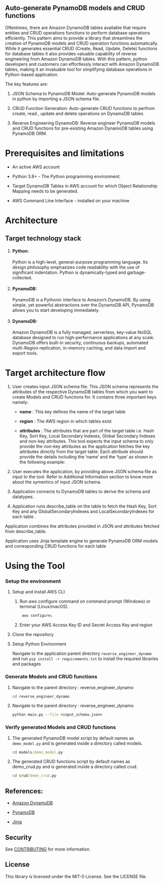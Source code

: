 ## Auto-generate PynamoDB models and CRUD functions


Oftentimes, there are Amazon DynamoDB tables available that require entities and CRUD operations functions to perform database operations efficiently. This pattern aims to provide a library that streamlines the creation of PynamoDB models and CRUD operation functions automatically. While it generates essential CRUD (Create, Read, Update, Delete) functions for database tables it also provides valuable capability of reverse engineering from Amazon DynamoDB tables. With this pattern, python developers and customers can effortlessly interact with Amazon DynamoDB tables, making it an invaluable tool for simplifying database operations in Python-based application.

The key features are:

1. JSON Schema to PynamoDB Model: Auto-generate PynamoDB models in python by importing a JSON schema file.

2. CRUD Function Generation: Auto-generate CRUD functions to perfrom create, read , update and delete operations on DynamoDB tables

3. Reverse Engineering DynamoDB: Reverse engineer PynamoDB models and CRUD functions for pre-existing Amazon DynamoDB tables using PynamoDB ORM.


# Prerequisites and limitations
- An active AWS account

- Python 3.8+ - The Python programming environment. 

- Target DynamoDB Tables in AWS account for which Object Relationship Mapping needs to be generated.

- AWS Command Line Interface - installed on your machine


# Architecture
## Target technology stack
1. #### Python: 
   Python is a high-level, general-purpose programming language. Its design philosophy emphasizes code readability with the use of significant indentation. Python is dynamically-typed and garbage-collected.

2. #### PynamoDB: 
    PynamoDB is a Pythonic interface to Amazon’s DynamoDB. By using simple, yet powerful abstractions over the DynamoDB API, PynamoDB allows you to start developing immediately.

3. #### DynamoDB: 
    Amazon DynamoDB is a fully managed, serverless, key-value NoSQL database designed to run high-performance applications at any scale. DynamoDB offers built-in security, continuous backups, automated multi-Region replication, in-memory caching, and data import and export tools.

# Target architecture flow


1. User creates input JSON schema file. This JSON schema represents the attributes of the respective DynamoDB tables from which you want to create Models and CRUD functions for. It contains three important keys namely:

   - **name** : This key defines the name of the target table

   - **region** : The AWS region in which tables exist

   - **attributes** : The attributes that are part of the target table i.e. Hash Key, Sort Key, Local Secondary Indexes, Global Secondary Indexes and non-key attributes. This tool expects the input schema to only provide the non-key attributes as the application fetches the key attributes directly from the target table. Each attribute should provide the details including the ‘name’ and the ‘type’ as shown in the following example:


2. User executes the application, by providing above JSON schema file as input to the tool. Refer to Additional Information section to know more about the symentics of input JSON schema.


3. Application connects to DynamoDB tables to derive the schema and datatypes.


4. Application runs describe_table on the table to fetch the Hash Key, Sort Key and any GlobalSecondaryIndexes and LocalSecondaryIndexes for each table .

Application combines the attributes provided in JSON and attributes fetched from describe_table.

Application uses Jinja template engine to generate PynamoDB ORM models and corresponding CRUD functions for each table


# Using the Tool

### Setup the environment

1. Setup and install AWS CLI
   1. Run aws configure command on command prompt (Windows) or terminal (Linux/macOS).
       ```cmd
        aws configure;
        ```
   2. Enter your AWS Access Key ID and Secret Access Key and region


2. Clone the repository
3. Setup Python Environment

   Navigate to the application parent directory ```reverse_engineer_dynamo``` and run ```pip install -r requirements.txt``` to install the required libraries and packages


### Generate Models and CRUD functions
1. Navigate to the parent directory : reverse_engineer_dynamo
    ```cmd 
    cd reverse_engineer_dynamo
    ```
2. Navigate to the parent directory : reverse_engineer_dynamo
    ```cmd
   python main.py --file <input_schema.json>
    ```
   
### Verify generated Models and CRUD functions
1. The generated PynamoDB model script by default names as ```demo_model.py``` and is generated inside a directory called models.
    ```cmd
   cd models/demo_model.py
    ```
2. The generated CRUD functions script by default names as demo_crud.py and is generated inside a directory called crud.
    ```cmd
   cd crud/demo_crud.py
    ```

## References:
- [Amazon DynamoDB](https://aws.amazon.com/dynamodb/)

- [PynamoDB](https://pynamodb.readthedocs.io/en/stable/index.html)

- [Jinja](https://jinja.palletsprojects.com/en/3.1.x/)

## Security

See [CONTRIBUTING](CONTRIBUTING.md#security-issue-notifications) for more information.

## License

This library is licensed under the MIT-0 License. See the LICENSE file.

